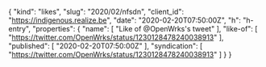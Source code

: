 {
  "kind": "likes",
  "slug": "2020/02/nfsdn",
  "client_id": "https://indigenous.realize.be",
  "date": "2020-02-20T07:50:00Z",
  "h": "h-entry",
  "properties": {
    "name": [
      "Like of @OpenWrks's tweet"
    ],
    "like-of": [
      "https://twitter.com/OpenWrks/status/1230128478240038913"
    ],
    "published": [
      "2020-02-20T07:50:00Z"
    ],
    "syndication": [
      "https://twitter.com/OpenWrks/status/1230128478240038913"
    ]
  }
}
